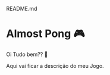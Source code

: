 README.md
# Almost Pong :video_game:
Oi Tudo bem?? :vulcan_salute:

Aqui vai ficar a descrição do meu Jogo.